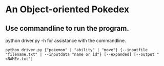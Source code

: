 # An Object-oriented Pokedex

## Use commandline to run the program. 

python driver.py -h for assistance with the commandline.

`python driver.py {"pokemon" | "ability" | "move"} {--inputfile 
"filename.txt" | --inputdata "name or id"} [--expanded] [--output "<NAME>.txt"]`

